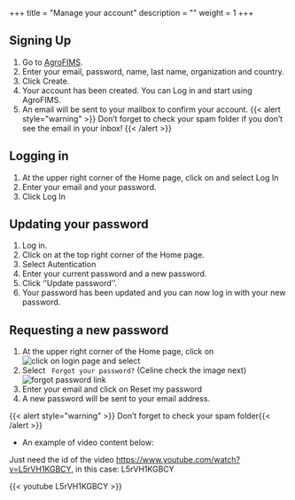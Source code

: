 +++
title = "Manage your account"
description = ""
weight = 1
+++

## Signing Up
1.	Go to  <a href="https://research.cip.cgiar.org/agrofims/dev/0212" target="_blank">AgroFIMS</a>.
2.	Enter your email, password, name, last name, organization and country. 
3.	Click Create.
4.	Your account has been created. You can Log in and start using AgroFIMS. 
5.	An email will be sent to your mailbox to confirm your account. 
{{< alert style="warning" >}} Don’t forget to check your spam folder if you don’t see the email in your inbox! {{< /alert >}}

## Logging in
1.	At the upper right corner of the Home page, click on    and select Log In
2.	Enter your email and your password.
3.	Click Log In

## Updating your password
1.	Log in.
2.	Click on      at the top right corner of the Home page.
3.	Select Autentication
4.	Enter your current password and a new password.
5.	Click ‘’Update password’’.
6.	Your password has been updated and you can now log in with your new password.

## 	Requesting a new password
1.	At the upper right corner of the Home page, click on ![click on login page](https://agrofims.github.io/helpdocs/images/login.png) and select 
2.	Select <code> Forgot your password?</code>  (Celine check the image next) ![forgot password link](https://agrofims.github.io/helpdocs/images/forgot_password.png)
3.	Enter your email and click on Reset my password
4.	A new password will be sent to your email address. 

{{< alert style="warning" >}} Don’t forget to check your spam folder{{< /alert >}}


- An example of video content below: 

Just need the id of the video https://www.youtube.com/watch?v=L5rVH1KGBCY, in this case: L5rVH1KGBCY

{{< youtube L5rVH1KGBCY >}}

